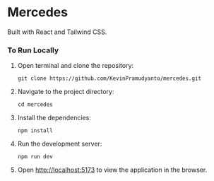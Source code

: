 # Mercedes

Built with React and Tailwind CSS.

### To Run Locally

1. Open terminal and clone the repository:

   ```
   git clone https://github.com/KevinPramudyanto/mercedes.git
   ```

2. Navigate to the project directory:

   ```
   cd mercedes
   ```

3. Install the dependencies:

   ```
   npm install
   ```

4. Run the development server:

   ```
   npm run dev
   ```

5. Open [http://localhost:5173](http://localhost:5173) to view the application in the browser.

